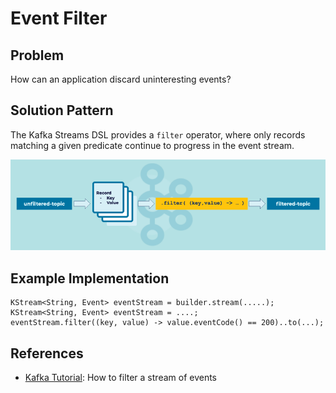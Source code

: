 # Event Filter

## Problem

How can an application discard uninteresting events?

## Solution Pattern

The Kafka Streams DSL provides a `filter` operator, where only records matching a given predicate continue to progress in the event stream.

![event-filter](event-filter.png)

## Example Implementation

```
KStream<String, Event> eventStream = builder.stream(.....);
KStream<String, Event> eventStream = ....;
eventStream.filter((key, value) -> value.eventCode() == 200)..to(...);
```

## References
* [Kafka Tutorial](https://kafka-tutorials.confluent.io/filter-a-stream-of-events/ksql.html): How to filter a stream of events 

